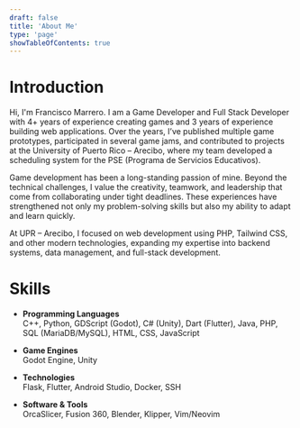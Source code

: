 ```yaml
---
draft: false
title: 'About Me'
type: 'page'
showTableOfContents: true
---
```


# Introduction
Hi, I'm Francisco Marrero. I am a Game Developer and Full Stack Developer with 4+ years of experience creating games and 3 years of experience building web applications. Over the years, I’ve published multiple game prototypes, participated in several game jams, and contributed to projects at the University of Puerto Rico – Arecibo, where my team developed a scheduling system for the PSE (Programa de Servicios Educativos).  

Game development has been a long-standing passion of mine. Beyond the technical challenges, I value the creativity, teamwork, and leadership that come from collaborating under tight deadlines. These experiences have strengthened not only my problem-solving skills but also my ability to adapt and learn quickly.  

At UPR – Arecibo, I focused on web development using PHP, Tailwind CSS, and other modern technologies, expanding my expertise into backend systems, data management, and full-stack development.  

# Skills
- **Programming Languages**  
  C++, Python, GDScript (Godot), C# (Unity), Dart (Flutter), Java, PHP, SQL (MariaDB/MySQL), HTML, CSS, JavaScript  

- **Game Engines**  
  Godot Engine, Unity  

- **Technologies**  
  Flask, Flutter, Android Studio, Docker, SSH  

- **Software & Tools**  
  OrcaSlicer, Fusion 360, Blender, Klipper, Vim/Neovim  

